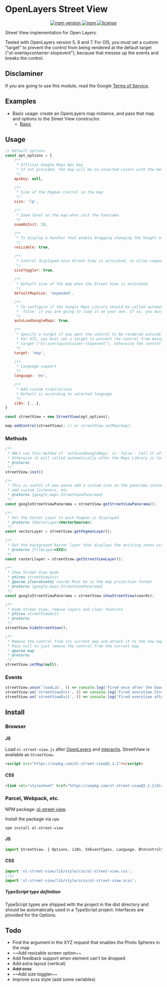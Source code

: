 # OpenLayers Street View

<p align="center">
    <a href="https://www.npmjs.com/package/ol-street-view">
        <img src="https://img.shields.io/npm/v/ol-street-view.svg" alt="npm version">
    </a>
    <a href="https://img.shields.io/npm/dm/ol-street-view">
        <img alt="npm" src="https://img.shields.io/npm/dm/ol-street-view">
    </a>
    <a href="https://github.com/gastonzalba/ol-street-view/blob/master/LICENSE">
        <img src="https://img.shields.io/npm/l/ol-street-view.svg" alt="license">
    </a>
</p>

Street View implementation for Open Layers.

Tested with OpenLayers version 5, 6 and 7. For Ol5, you must set a custom "target" to prevent the control from being rendered at the default target ("ol-overlaycontainer-stopevent"), because that messes up the events and breaks the control.

## Disclaminer

If you are going to use this module, read the Google [Terms of Service](https://www.google.com/help/terms_maps/).

## Examples

-   Basic usage: create an OpenLayers map instance, and pass that map and options to the Street View constructor.
    -   [Basic](https://raw.githack.com/GastonZalba/ol-street-view/master/examples/basic.html)

## Usage

```js
// Default options
const opt_options = {
    /**
     * Official Google Maps Api Key
     * If not provided, the map will be in inverted colors with the message "For development purposes only"
     */
    apiKey: null,

    /**
     * Size of the Pegman Control in the map
     */
    size: 'lg',

    /**
     * Zoom level on the map when init the Panorama
     */
    zoomOnInit: 18, 

    /**
     * To display a handler that enable dragging changing the height of the layout
     */
    resizable: true,

    /**
     * Control displayed once Street View is activated, to allow compact/expand the size of the map
     */
    sizeToggler: true,
    
    /**
     * Default size of the map when the Street View is activated
     */
    defaultMapSize: 'expanded',

    /**
     * To configure if the Google Maps Library should be called automatically.
     * `false` if you are going to load it on your own. If so, you must run the `init` method AFTER the library is loaded. In this case the event 'loadLib' will not be fired.
     */
    autoLoadGoogleMaps: true,

    /**
     * Specify a target if you want the control to be rendered outside of the map's viewport.
     * For Ol5, you must set a target to prevent the control from being rendered at the default
     * target ("ol-overlaycontainer-stopevent"), otherwise the control will not work.
     */
    target: 'map',

    /**
     * Language support
     */
    language: 'en',

    /**
     * Add custom translations
     * Default is according to selected language
     */
    i18n: {...},
}

const streetView = new StreetView(opt_options);

map.addControl(streetView); // or streetView.setMap(map);

```

### Methods
```js
/**
 * ONLY use this method if `autoLoadGoogleMaps` is `false`. Call it after the Google Maps library is loaded.
 * Otherwise it will called automatically after the Maps Library is loaded.
 * @returns
 */
streetView.init()

/**
 * This is useful if wou wanna add a custom icon on the panorama instance,
 * add custom listeners, etc
 * @returns {google.maps.StreetViewPanorama}
 */
const googleStreetViewPanorama = streetView.getStreetViewPanorama();

/**
 * Get the Vector Layer in wich Pegman is displayed
 * @returns {VectorLayer<VectorSource>}
 */
const vectorLayer = streetView.getPegmanLayer();

/**
 * Get the background Raster layer that displays the existing zones with Street View available
 * @returns {TileLayer<XYZ>}
 */
const rasterLlayer = streetView.getStreetViewLayer();

/**
 * Show Street View mode
 * @fires streetViewInit
 * @param {Coordinate} coords Must be in the map projection format
 * @returns {google.maps.StreetViewPanorama}
 */
const googleStreetViewPanorama = streetView.showStreetView(coords);

/**
 * Hide Street View, remove layers and clear features
 * @fires streetViewExit
 * @returns
 */
streetView.hideStreetView();

/**
 * Remove the control from its current map and attach it to the new map. 
 * Pass null to just remove the control from the current map. 
 * @param map
 * @returns
 */
streetView.setMap(null);

```

### Events
```js
streetView.once(`loadLib`, () => console.log('Fired once after the Google library is loaded'))
streetView.on(`streetViewInit`, () => console.log('Fired everytime Street View mode is activated'))
streetView.on(`streetViewExit`, () => console.log('Fired everytime after is exited'))
```

## Install

### Browser

#### JS

Load `ol-street-view.js` after [OpenLayers](https://www.npmjs.com/package/ol) and [interactjs](https://www.npmjs.com/package/interactjs). StreetView is available as `StreetView`.

```HTML
<script src="https://unpkg.com/ol-street-view@2.1.2"></script>
```

#### CSS

```HTML
<link rel="stylesheet" href="https://unpkg.com/ol-street-view@2.1.2/dist/css/ol-street-view.min.css" />
```

### Parcel, Webpack, etc.

NPM package: [ol-street-view](https://www.npmjs.com/package/ol-street-view).

Install the package via `npm`

    npm install ol-street-view

#### JS

```js
import StreetView, { Options, i18n, SVEventTypes, Language, BtnControlSize, MapSize } from 'ol-street-view';
```

#### CSS

```js
import 'ol-street-view/lib/style/css/ol-street-view.css';
//or
import 'ol-street-view/lib/style/scss/ol-street-view.scss';
```

##### TypeScript type definition

TypeScript types are shipped with the project in the dist directory and should be automatically used in a TypeScript project. Interfaces are provided for the Options.

## Todo

-   Find the argument in the XYZ request that enables the Photo Spheres in the map
-   \~~Add resizable screen option~~
-   Add feedback support when element can't be dropped
-   Add extra layout (vertical)
-   ~~Add scss~~
-   \~~Add size toggler~~
-   Improve scss style (add some variables)
